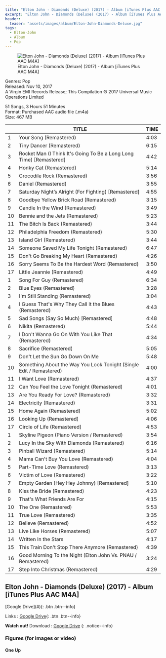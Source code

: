 ```yaml
---
title: "Elton John - Diamonds (Deluxe) (2017) - Album [iTunes Plus AAC M4A]"
excerpt: "Elton John - Diamonds (Deluxe) (2017) - Album [iTunes Plus AAC M4A] - Epictunes"
header:
  teaser: "assets/images/album/Elton-John-Diamonds-Deluxe.jpg"
tags: 
  - Elton-John
  - Album
  - Pop
---
```


<figure>
<img src="{{ site.url }}{{ site.baseurl }}/assets/images/album/Elton-John-Diamonds-Deluxe.jpg" alt="Elton John - Diamonds (Deluxe) (2017) - Album [iTunes Plus AAC M4A]" class="full">
<figcaption>Elton John - Diamonds (Deluxe) (2017) - Album [iTunes Plus AAC M4A]</figcaption>
</figure>

Genres: Pop
<br />
Released: Nov 10, 2017
<br />
A Virgin EMI Records Release; This Compilation ℗ 2017 Universal Music Operations Limited

51 Songs, 3 Hours 51 Minutes
<br />
Format: Purchased AAC audio file (.m4a)
<br />
Size: 467 MB

<table><thead>
<tr> <th></th> <th>TITLE</th> <th>TIME</th> </tr>
</thead> <tbody>
<tr> <td>1</td> <td>Your Song (Remastered)</td> <td>4:03</td> </tr>
<tr> <td>2</td> <td>Tiny Dancer (Remastered)</td> <td>6:15</td> </tr>
<tr> <td>3</td> <td>Rocket Man (I Think It's Going To Be a Long Long Time) [Remastered]</td> <td>4:42</td> </tr>
<tr> <td>4</td> <td>Honky Cat (Remastered)</td> <td>5:14</td> </tr>
<tr> <td>5</td> <td>Crocodile Rock (Remastered)</td> <td>3:56</td> </tr>
<tr> <td>6</td> <td>Daniel (Remastered)</td> <td>3:55</td> </tr>
<tr> <td>7</td> <td>Saturday Night’s Alright (For Fighting) [Remastered]</td> <td>4:55</td> </tr>
<tr> <td>8</td> <td>Goodbye Yellow Brick Road (Remastered)</td> <td>3:15</td> </tr>
<tr> <td>9</td> <td>Candle In the Wind (Remastered)</td> <td>3:49</td> </tr>
<tr> <td>10</td> <td>Bennie and the Jets (Remastered)</td> <td>5:23</td> </tr>
<tr> <td>11</td> <td>The Bitch Is Back (Remastered)</td> <td>3:44</td> </tr>
<tr> <td>12</td> <td>Philadelphia Freedom (Remastered)</td> <td>5:30</td> </tr>
<tr> <td>13</td> <td>Island Girl (Remastered)</td> <td>3:44</td> </tr>
<tr> <td>14</td> <td>Someone Saved My Life Tonight (Remastered)</td> <td>6:47</td> </tr>
<tr> <td>15</td> <td>Don't Go Breaking My Heart (Remastered)</td> <td>4:26</td> </tr>
<tr> <td>16</td> <td>Sorry Seems To Be the Hardest Word (Remastered)</td> <td>3:50</td> </tr>
<tr> <td>17</td> <td>Little Jeannie (Remastered)</td> <td>4:49</td> </tr>
<tr> <td>1</td> <td>Song For Guy (Remastered)</td> <td>6:34</td> </tr>
<tr> <td>2</td> <td>Blue Eyes (Remastered)</td> <td>3:28</td> </tr>
<tr> <td>3</td> <td>I'm Still Standing (Remastered)</td> <td>3:04</td> </tr>
<tr> <td>4</td> <td>I Guess That's Why They Call It the Blues (Remastered)</td> <td>4:43</td> </tr>
<tr> <td>5</td> <td>Sad Songs (Say So Much) [Remastered]</td> <td>4:48</td> </tr>
<tr> <td>6</td> <td>Nikita (Remastered)</td> <td>5:44</td> </tr>
<tr> <td>7</td> <td>I Don't Wanna Go On With You Like That (Remastered)</td> <td>4:34</td> </tr>
<tr> <td>8</td> <td>Sacrifice (Remastered)</td> <td>5:05</td> </tr>
<tr> <td>9</td> <td>Don't Let the Sun Go Down On Me</td> <td>5:48</td> </tr>
<tr> <td>10</td> <td>Something About the Way You Look Tonight (Single Edit / Remastered)</td> <td>4:00</td> </tr>
<tr> <td>11</td> <td>I Want Love (Remastered)</td> <td>4:37</td> </tr>
<tr> <td>12</td> <td>Can You Feel the Love Tonight (Remastered)</td> <td>4:01</td> </tr>
<tr> <td>13</td> <td>Are You Ready For Love? (Remastered)</td> <td>3:32</td> </tr>
<tr> <td>14</td> <td>Electricity (Remastered)</td> <td>3:31</td> </tr>
<tr> <td>15</td> <td>Home Again (Remastered)</td> <td>5:02</td> </tr>
<tr> <td>16</td> <td>Looking Up (Remastered)</td> <td>4:06</td> </tr>
<tr> <td>17</td> <td>Circle of Life (Remastered)</td> <td>4:53</td> </tr>
<tr> <td>1</td> <td>Skyline Pigeon (Piano Version / Remastered)</td> <td>3:54</td> </tr>
<tr> <td>2</td> <td>Lucy In the Sky With Diamonds (Remastered)</td> <td>6:16</td> </tr>
<tr> <td>3</td> <td>Pinball Wizard (Remastered)</td> <td>5:14</td> </tr>
<tr> <td>4</td> <td>Mama Can't Buy You Love (Remastered)</td> <td>4:04</td> </tr>
<tr> <td>5</td> <td>Part-Time Love (Remastered)</td> <td>3:13</td> </tr>
<tr> <td>6</td> <td>Victim of Love (Remastered)</td> <td>3:22</td> </tr>
<tr> <td>7</td> <td>Empty Garden (Hey Hey Johnny) [Remastered]</td> <td>5:10</td> </tr>
<tr> <td>8</td> <td>Kiss the Bride (Remastered)</td> <td>4:23</td> </tr>
<tr> <td>9</td> <td>That's What Friends Are For</td> <td>4:15</td> </tr>
<tr> <td>10</td> <td>The One (Remastered)</td> <td>5:53</td> </tr>
<tr> <td>11</td> <td>True Love (Remastered)</td> <td>3:35</td> </tr>
<tr> <td>12</td> <td>Believe (Remastered)</td> <td>4:52</td> </tr>
<tr> <td>13</td> <td>Live Like Horses (Remastered)</td> <td>5:07</td> </tr>
<tr> <td>14</td> <td>Written In the Stars</td> <td>4:17</td> </tr>
<tr> <td>15</td> <td>This Train Don't Stop There Anymore (Remastered)</td> <td>4:39</td> </tr>
<tr> <td>16</td> <td>Good Morning To the Night (Elton John Vs. PNAU / Remastered)</td> <td>3:24</td> </tr>
<tr> <td>17</td> <td>Step Into Christmas (Remastered)</td> <td>4:29</td> </tr>
</tbody> </table>

<h2>Elton John - Diamonds (Deluxe) (2017) - Album [iTunes Plus AAC M4A]</h2>
[Google Drive](#){: .btn .btn--info}

Links : [Google Drive](#){: .btn .btn--info}

**Watch out!** Download : [Google Drive](http://sluppend.com/3Igs)
{: .notice--info}



### Figures (for images or video)

#### One Up

